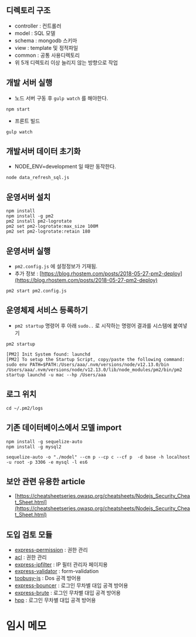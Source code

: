 ## 디렉토리 구조
- controller : 컨트롤러
- model : SQL 모델
- schema : mongodb 스키마
- view : template 및 정적파일
- common : 공통 사용디렉토리
- 위 5개 디렉토리 이상 늘리지 않는 방향으로 작업

## 개발 서버 실행

- 노드 서버 구동 후 `gulp watch` 를 해야한다.

```
npm start
```

- 프론트 빌드 

```
gulp watch
```

## 개발서버 데이터 초기화

- NODE_ENV=development 일 때만 동작한다.

```
node data_refresh_sql.js
```

## 운영서버 설치

```
npm install
npm install -g pm2
pm2 install pm2-logrotate
pm2 set pm2-logrotate:max_size 100M
pm2 set pm2-logrotate:retain 180
```

## 운영서버 실행

- `pm2.config.js` 에 설정정보가 기재됨.
- 추가 정보 : [https://blog.rhostem.com/posts/2018-05-27-pm2-deploy](https://blog.rhostem.com/posts/2018-05-27-pm2-deploy)

```
pm2 start pm2.config.js
```

## 운영체제 서비스 등록하기

- `pm2 startup` 명령어 후 아래 `sudo..` 로 시작하는 명령어 결과를 시스템에 붙여넣기
```
pm2 startup

[PM2] Init System found: launchd
[PM2] To setup the Startup Script, copy/paste the following command:
sudo env PATH=$PATH:/Users/aaa/.nvm/versions/node/v12.13.0/bin /Users/aaa/.nvm/versions/node/v12.13.0/lib/node_modules/pm2/bin/pm2 startup launchd -u mac --hp /Users/aaa

```

## 로그 위치

```
cd ~/.pm2/logs
```

## 기존 데이터베이스에서 모델 import

```
npm install -g sequelize-auto
npm install -g mysql2

sequelize-auto -o "./model" --cm p --cp c --cf p  -d base -h localhost -u root -p 3306 -e mysql -l es6
```

## 보안 관련 유용한 article

- [https://cheatsheetseries.owasp.org/cheatsheets/Nodejs_Security_Cheat_Sheet.html](https://cheatsheetseries.owasp.org/cheatsheets/Nodejs_Security_Cheat_Sheet.html)

## 도입 검토 모듈

- [express-permission](https://www.npmjs.com/package/express-permission) : 권한 관리 
- [acl](https://www.npmjs.com/package/acl) : 권한 관리 
- [express-ipfilter](https://www.npmjs.com/package/express-ipfilter) : IP 필터 관리자 페이지용
- [express-validator](https://express-validator.github.io/docs/) : form-validation  
- [toobusy-js](https://www.npmjs.com/package/toobusy-js) : Dos 공격 방어용
- [express-bouncer](https://www.npmjs.com/package/express-bouncer) : 로그인 무차별 대입 공격 방어용
- [express-brute](https://www.npmjs.com/package/express-brute) : 로그인 무차별 대입 공격 방어용
- [hpp](https://www.npmjs.com/package/hpp) : 로그인 무차별 대입 공격 방어용


# 임시 메모
